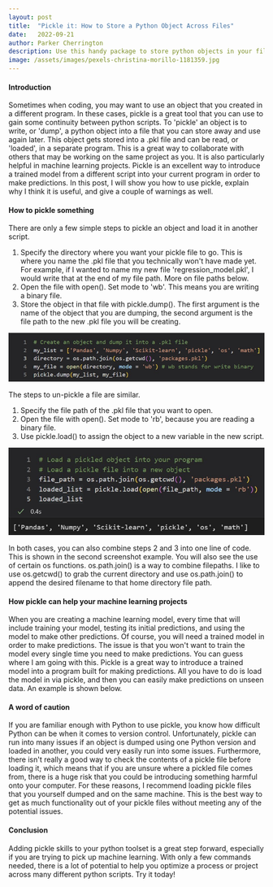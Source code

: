 ```yaml
---
layout: post
title:  "Pickle it: How to Store a Python Object Across Files"
date:   2022-09-21
author: Parker Cherrington
description: Use this handy package to store python objects in your file system to be used in any script you like.
image: /assets/images/pexels-christina-morillo-1181359.jpg
---
```


#### Introduction
Sometimes when coding, you may want to use an object that you created in a different program. In these cases, pickle is a great tool that you can use to gain some continuity between python scripts. To 'pickle' an object is to write, or 'dump', a python object into a file that you can store away and use again later. This object gets stored into a .pkl file and can be read, or 'loaded', in a separate program. This is a great way to collaborate with others that may be working on the same project as you. It is also particularly helpful in machine learning projects. Pickle is an excellent way to introduce a trained model from a different script into your current program in order to make predictions. In this post, I will show you how to use pickle, explain why I think it is useful, and give a couple of warnings as well.

#### How to pickle something
There are only a few simple steps to pickle an object and load it in another script.
1. Specify the directory where you want your pickle file to go. This is where you name the .pkl file that you technically won't have made yet. For example, if I wanted to name my new file 'regression_model.pkl', I would write that at the end of my file path. More on file paths below.
2. Open the file with open(). Set mode to 'wb'. This means you are writing a binary file.
3. Store the object in that file with pickle.dump(). The first argument is the name of the object that you are dumping, the second argument is the file path to the new .pkl file you will be creating.

![Dump example](https://raw.githubusercontent.com/parkcherrington/stat386-projects/main/assets/images/dump-example.jpg)

The steps to un-pickle a file are similar.
1. Specify the file path of the .pkl file that you want to open.
2. Open the file with open(). Set mode to 'rb', because you are reading a binary file.
3. Use pickle.load() to assign the object to a new variable in the new script.

![Load example](https://raw.githubusercontent.com/parkcherrington/stat386-projects/main/assets/images/load-example.jpg)

In both cases, you can also combine steps 2 and 3 into one line of code. This is shown in the second screenshot example. You will also see the use of certain os functions. os.path.join() is a way to combine filepaths. I like to use os.getcwd() to grab the current directory and use os.path.join() to append the desired filename to that home directory file path.


#### How pickle can help your machine learning projects
When you are creating a machine learning model, every time that will include training your model, testing its initial predictions, and using the model to make other predictions. Of course, you will need a trained model in order to make predictions. The issue is that you won't want to train the model every single time you need to make predictions. You can guess where I am going with this. Pickle is a great way to introduce a trained model into a program built for making predictions. All you have to do is load the model in via pickle, and then you can easily make predictions on unseen data. An example is shown below.

#### A word of caution
If you are familiar enough with Python to use pickle, you know how difficult Python can be when it comes to version control. Unfortunately, pickle can run into many issues if an object is dumped using one Python version and loaded in another, you could very easily run into some issues. Furthermore, there isn't really a good way to check the contents of a pickle file before loading it, which means that if you are unsure where a pickled file comes from, there is a huge risk that you could be introducing something harmful onto your computer. For these reasons, I recommend loading pickle files that you yourself dumped and on the same machine. This is the best way to get as much functionality out of your pickle files without meeting any of the potential issues.

#### Conclusion
Adding pickle skills to your python toolset is a great step forward, especially if you are trying to pick up machine learning. With only a few commands needed, there is a lot of potential to help you optimize a process or project across many different python scripts. Try it today!
